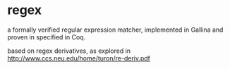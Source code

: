 # regex

a formally verified regular expression matcher, implemented in Gallina and proven in specified in Coq. 

based on regex derivatives, as explored in http://www.ccs.neu.edu/home/turon/re-deriv.pdf
